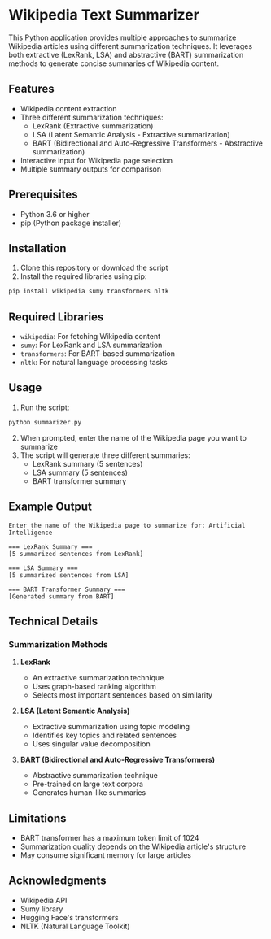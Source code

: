 # Wikipedia Text Summarizer

This Python application provides multiple approaches to summarize Wikipedia articles using different summarization techniques. It leverages both extractive (LexRank, LSA) and abstractive (BART) summarization methods to generate concise summaries of Wikipedia content.

## Features

- Wikipedia content extraction
- Three different summarization techniques:
  - LexRank (Extractive summarization)
  - LSA (Latent Semantic Analysis - Extractive summarization)
  - BART (Bidirectional and Auto-Regressive Transformers - Abstractive summarization)
- Interactive input for Wikipedia page selection
- Multiple summary outputs for comparison

## Prerequisites

- Python 3.6 or higher
- pip (Python package installer)

## Installation

1. Clone this repository or download the script
2. Install the required libraries using pip:

```bash
pip install wikipedia sumy transformers nltk
```

## Required Libraries

- `wikipedia`: For fetching Wikipedia content
- `sumy`: For LexRank and LSA summarization
- `transformers`: For BART-based summarization
- `nltk`: For natural language processing tasks

## Usage

1. Run the script:
```bash
python summarizer.py
```

2. When prompted, enter the name of the Wikipedia page you want to summarize
3. The script will generate three different summaries:
   - LexRank summary (5 sentences)
   - LSA summary (5 sentences)
   - BART transformer summary

## Example Output

```
Enter the name of the Wikipedia page to summarize for: Artificial Intelligence

=== LexRank Summary ===
[5 summarized sentences from LexRank]

=== LSA Summary ===
[5 summarized sentences from LSA]

=== BART Transformer Summary ===
[Generated summary from BART]
```

## Technical Details

### Summarization Methods

1. **LexRank**
   - An extractive summarization technique
   - Uses graph-based ranking algorithm
   - Selects most important sentences based on similarity

2. **LSA (Latent Semantic Analysis)**
   - Extractive summarization using topic modeling
   - Identifies key topics and related sentences
   - Uses singular value decomposition

3. **BART (Bidirectional and Auto-Regressive Transformers)**
   - Abstractive summarization technique
   - Pre-trained on large text corpora
   - Generates human-like summaries

## Limitations

- BART transformer has a maximum token limit of 1024
- Summarization quality depends on the Wikipedia article's structure
- May consume significant memory for large articles

## Acknowledgments

- Wikipedia API
- Sumy library
- Hugging Face's transformers
- NLTK (Natural Language Toolkit)
